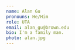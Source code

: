 ```yaml
---
name: Alan Gu
pronouns: He/Him
role: UTA 
email: alan_gu@brown.edu
bio: I'm a family man.
photo: alan.jpg
---
```

